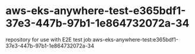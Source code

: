 # aws-eks-anywhere-test-e365bdf1-37e3-447b-97b1-1e864732072a-34
repository for use with E2E test job aws-eks-anywhere-test:e365bdf1-37e3-447b-97b1-1e864732072a-34
